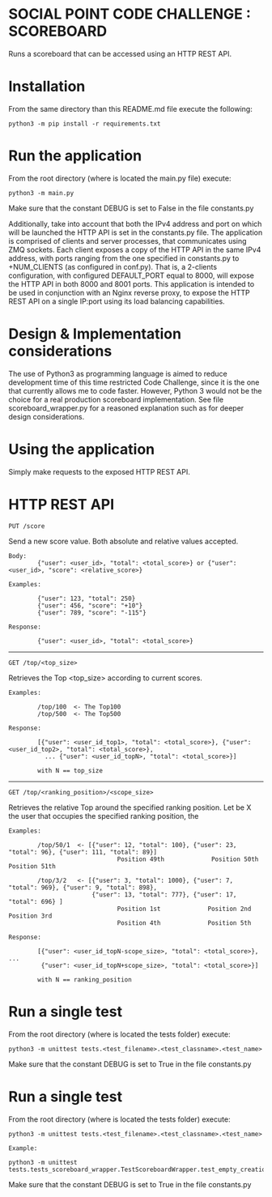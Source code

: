 # SOCIAL POINT CODE CHALLENGE : SCOREBOARD

 Runs a scoreboard that can be accessed using an HTTP REST API.  

# Installation

 From the same directory than this README.md file execute the following:
 
    python3 -m pip install -r requirements.txt

# Run the application

 From the root directory (where is located the main.py file) execute:

    python3 -m main.py

 Make sure that the constant DEBUG is set to False in the file constants.py
 
 Additionally, take into account that both the IPv4 address and port on which will be launched the HTTP API
 is set in the constants.py file. 
 The application is comprised of clients and server processes, that communicates using ZMQ sockets. Each client
 exposes a copy of the HTTP API in the same IPv4 address, with ports ranging from the one specified in constants.py
 to +NUM_CLIENTS (as configured in conf.py). That is, a 2-clients configuration, with configured DEFAULT_PORT equal
 to 8000, will expose the HTTP API in both 8000 and 8001 ports. This application is intended to be used in 
 conjunction with an Nginx reverse proxy, to expose the HTTP REST API on a single IP:port using its load balancing
 capabilities.  
 
# Design & Implementation considerations

 The use of Python3 as programming language is aimed to reduce development time of this time restricted Code 
 Challenge, since it is the one that currently allows me to code faster. However, Python 3 would not be the choice
 for a real production scoreboard implementation. See file scoreboard_wrapper.py for a reasoned explanation such as
 for deeper design considerations. 
 
# Using the application

 Simply make requests to the exposed HTTP REST API.
 
# HTTP REST API

    PUT /score

 Send a new score value. Both absolute and relative values accepted.

    Body: 
            {"user": <user_id>, "total": <total_score>} or {"user": <user_id>, "score": <relative_score>} 

    Examples:
    
            {"user": 123, "total": 250}
            {"user": 456, "score": "+10"}
            {"user": 789, "score": "-115"}

    Response:
    
            {"user": <user_id>, "total": <total_score>}
        
    
---------------------------------    
    GET /top/<top_size>
    
 Retrieves the Top <top_size> according to current scores.  

    Examples:
    
            /top/100  <- The Top100
            /top/500  <- The Top500

    Response:
    
            [{"user": <user_id_top1>, "total": <total_score>}, {"user": <user_id_top2>, "total": <total_score>}, 
              ... {"user": <user_id_topN>, "total": <total_score>}]

            with N == top_size


---------------------------------
    GET /top/<ranking_position>/<scope_size>

 Retrieves the relative Top around the specified ranking position. Let be X the user that occupies the specified
 ranking position, the   

    Examples:
    
            /top/50/1  <- [{"user": 12, "total": 100}, {"user": 23, "total": 96}, {"user": 111, "total": 89}]
                                  Position 49th             Position 50th                Position 51th
            
            /top/3/2   <- [{"user": 3, "total": 1000}, {"user": 7, "total": 969}, {"user": 9, "total": 898},
                           {"user": 13, "total": 777}, {"user": 17, "total": 696} ]
                                  Position 1st             Position 2nd                Position 3rd
                                  Position 4th             Position 5th

    Response:
    
            [{"user": <user_id_topN-scope_size>, "total": <total_score>}, ...  
             {"user": <user_id_topN+scope_size>, "total": <total_score>}]

            with N == ranking_position
    

# Run a single test

 From the root directory (where is located the tests folder) execute:

    python3 -m unittest tests.<test_filename>.<test_classname>.<test_name>

 Make sure that the constant DEBUG is set to True in the file constants.py

# Run a single test

 From the root directory (where is located the tests folder) execute:

    python3 -m unittest tests.<test_filename>.<test_classname>.<test_name>

    Example:

    python3 -m unittest tests.tests_scoreboard_wrapper.TestScoreboardWrapper.test_empty_creation_ok
 
 Make sure that the constant DEBUG is set to True in the file constants.py